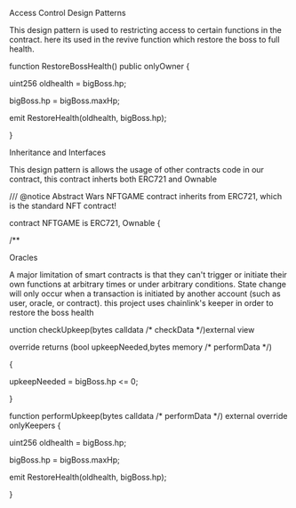 Access Control Design Patterns

This design pattern is used to restricting access to certain functions in the contract. here its used in the revive function which restore the boss to full health.

 function RestoreBossHealth() public onlyOwner {

 uint256 oldhealth = bigBoss.hp;

 bigBoss.hp = bigBoss.maxHp;

 emit RestoreHealth(oldhealth, bigBoss.hp);

 }

Inheritance and Interfaces

This design pattern is allows the usage of other contracts code in our contract, this contract inherts both ERC721 and Ownable

 /// @notice Abstract Wars NFTGAME contract inherits from ERC721, which is the standard NFT contract!

contract NFTGAME is ERC721, Ownable {

 /**

Oracles

A major limitation of smart contracts is that they can't trigger or initiate their own functions at arbitrary times or under arbitrary conditions. State change will only occur when a transaction is initiated by another account (such as user, oracle, or contract). this project uses chainlink's keeper in order to restore the boss health

unction checkUpkeep(bytes calldata /* checkData */)external view

 override returns (bool upkeepNeeded,bytes memory /* performData */)

 {

 upkeepNeeded = bigBoss.hp <= 0;

 }

  

 function performUpkeep(bytes calldata /* performData */) external override onlyKeepers { 
 
 uint256 oldhealth = bigBoss.hp;

 bigBoss.hp = bigBoss.maxHp;

 emit RestoreHealth(oldhealth, bigBoss.hp);

 }

